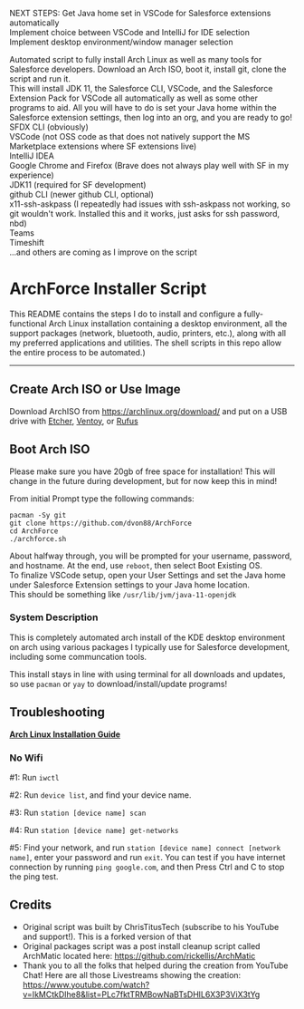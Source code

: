 NEXT STEPS: Get Java home set in VSCode for Salesforce extensions automatically  
Implement choice between VSCode and IntelliJ for IDE selection  
Implement desktop environment/window manager selection  

Automated script to fully install Arch Linux as well as many tools for Salesforce developers. Download an Arch ISO, boot it, install git, clone the script and run it.  
This will install JDK 11, the Salesforce CLI, VSCode, and the Salesforce Extension Pack for VSCode all automatically as well as some other programs to aid. All you will have to do is set your Java home within the Salesforce extension settings, then log into an org, and you are ready to go!  
SFDX CLI (obviously)  
VSCode (not OSS code as that does not natively support the MS Marketplace extensions where SF extensions live)  
IntelliJ IDEA  
Google Chrome and Firefox (Brave does not always play well with SF in my experience)  
JDK11 (required for SF development)  
github CLI (newer github CLI, optional)  
x11-ssh-askpass (I repeatedly had issues with ssh-askpass not working, so git wouldn't work. Installed this and it works, just asks for ssh password, nbd)  
Teams  
Timeshift  
...and others are coming as I improve on the script  

# ArchForce Installer Script

This README contains the steps I do to install and configure a fully-functional Arch Linux installation containing a desktop environment, all the support packages (network, bluetooth, audio, printers, etc.), along with all my preferred applications and utilities. The shell scripts in this repo allow the entire process to be automated.)

---
## Create Arch ISO or Use Image

Download ArchISO from <https://archlinux.org/download/> and put on a USB drive with [Etcher](https://www.balena.io/etcher/), [Ventoy](https://www.ventoy.net/en/index.html), or [Rufus](https://rufus.ie/en/)

## Boot Arch ISO

Please make sure you have 20gb of free space for installation! This will change in the future during development, but for now keep this in mind!

From initial Prompt type the following commands:

```
pacman -Sy git
git clone https://github.com/dvon88/ArchForce
cd ArchForce
./archforce.sh
```
About halfway through, you will be prompted for your username, password, and hostname. At the end, use ```reboot```, then select Boot Existing OS.  
To finalize VSCode setup, open your User Settings and set the Java home under Salesforce Extension settings to your Java home location.  
This should be something like ```/usr/lib/jvm/java-11-openjdk```  

### System Description
This is completely automated arch install of the KDE desktop environment on arch using various packages I typically use for Salesforce development, including some
communcation tools.  

This install stays in line with using terminal for all downloads and updates, so use ```pacman``` or ```yay``` to download/install/update programs!

## Troubleshooting

__[Arch Linux Installation Guide](https://github.com/rickellis/Arch-Linux-Install-Guide)__

### No Wifi

#1: Run `iwctl`

#2: Run `device list`, and find your device name.

#3: Run `station [device name] scan`

#4: Run `station [device name] get-networks`

#5: Find your network, and run `station [device name] connect [network name]`, enter your password and run `exit`. You can test if you have internet connection by running `ping google.com`, and then Press Ctrl and C to stop the ping test.

## Credits

- Original script was built by ChrisTitusTech (subscribe to his YouTube and support!). This is a forked version of that
- Original packages script was a post install cleanup script called ArchMatic located here: https://github.com/rickellis/ArchMatic
- Thank you to all the folks that helped during the creation from YouTube Chat! Here are all those Livestreams showing the creation: <https://www.youtube.com/watch?v=IkMCtkDIhe8&list=PLc7fktTRMBowNaBTsDHlL6X3P3ViX3tYg>

